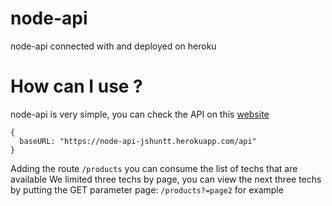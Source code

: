 # node-api
node-api connected with and deployed on heroku

# How can I use ?

node-api is very simple, you can check the API on this <a href="https://node-api-jshuntt.herokuapp.com/api/products">website</a>

```
{
  baseURL: "https://node-api-jshuntt.herokuapp.com/api"
}
```

Adding the route ```/products``` you can consume the list of techs that are available
We limited three techs by page, you can view the next three techs by putting the GET parameter page: ```/products?=page2``` for example
